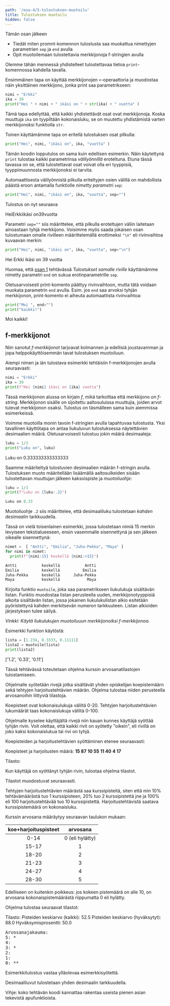 ```yaml
---
path: '/osa-4/5-tulostuksen-muotoilu'
title: Tulostuksen muotoilu
hidden: false
---
```


<text-box variant='learningObjectives' name='Oppimistavoitteet'>

Tämän osan jälkeen

- Tiedät miten promnt-komennon tulostusta saa muokattua nimettyjen parametrien `sep` ja `end` avulla
- Opit muotoilemaan tulostettavia merkkijonoja f-stringien avulla

</text-box>

Olemme tähän mennessä yhdistelleet tulostettavaa tietoa `print`-komennossa kahdella tavalla. 

Ensimmäinen tapa on käyttää merkkijonojen `+`-operaattoria ja muodostaa näin yksittäinen merkkijono, jonka print saa parametrikseen:

```python
nimi = "Erkki"
ika = 39
print("Hei " + nimi + " ikäsi on " + str(ika) + " vuotta" )
```

Tämä tapa edellyttää, että kaikki yhdistettävät osat ovat merkkijonoja. Koska muuttuja `ika` on tyypiltään kokonaisluku, se on muutettu yhdistämistä varten merkkijonoksi funktiolla `str`.

Toinen käyttämämme tapa on eritellä tulostuksen osat pilkulla:

```python
print("Hei", nimi, "ikäsi on", ika, "vuotta" )
```

Tämän koodin lopputulos on sama kuin edellisen esimerkin. Näin käytettynä `print` tulostaa kaikki parametrinsa _välilyönnillä_ eroteltuna. Etuna tässä tavassa on se, että tulostettavat osat voivat olla eri tyyppisiä, tyyppimuunnosta merkkijonoksi ei tarvita.

Automaattisesta välilyönnistä pilkulla eriteltyjen osien välillä on mahdollista päästä eroon antamalla funktiolle _nimetty parametri_ `sep`:

```python
print("Hei", nimi, "ikäsi on", ika, "vuotta", sep="")
```

Tulostus on nyt seuraava

<sample-output>

HeiErkkiikäsi on39vuotta

</sample-output>


Parametri `sep=""` siis määrittelee, että pilkulla eroteltujen väliin laitetaan ainoastaan tyhjä merkkijono. Voisimme myös saada jokaisen osan tulostumaan omalle rivilleen määrittelemällä erottimeksi `"\n"` eli rivinvaihtoa kuvaavan merkin:

```python
print("Hei", nimi, "ikäsi on", ika, "vuotta", sep="\n")
```

<sample-output>

Hei
Erkki
ikäsi on
39
vuotta

</sample-output>

Huomaa, että [osan 1](/osa-1/3-lisaa-muuttujista) tehtävässä _Tulostukset samalle riville_ käyttämämme nimetty parametri `end` on sukua erotinparametrille `sep`. 

Oletusarvoisesti print-komento päättyy rivinvaihtoon, mutta tätä voidaan muokata parametrin `end` avulla. Esim. jos `end` saa arvoksi tyhjän merkkijonon, print-komento ei aiheuta automaattista rivinvaihtoa:

```python
print("Moi ", end="")
print("kaikki!")
```

<sample-output>

Moi kaikki!

</sample-output>

## f-merkkijonot

Niin sanotut _f-merkkijonot_ tarjoavat kolmannen ja edellisiä joustavamman ja jopa helppokäyttöisemmän tavat tulostuksen muotoiluun.

Aiempi nimen ja iän tulostava esimerkki tehtäisiin f-merkkijonojen avulla seuraavasti:

```python
nimi = "Erkki"
ika = 39
print(f"Hei {nimi} ikäsi on {ika} vuotta")
```

Tässä merkkijonon alussa on kirjain _f_, mikä tarkoittaa että merkkijono on _f-string_. Merkkijonon sisälle on sijoitettu aaltosuluissa muuttujia, joiden arvot tulevat merkkijonon osaksi. Tulostus on täsmälleen sama kuin aiemmissa esimerkeissä.

Voimme muotoilla monin tavoin f-stringien avulla tapahtuvaa tulostusta. Yksi tavallinen käyttötapa on antaa liukuluvun tulostuksessa näytettävien desimaalien määrä. Oletusarvoisesti tulostuu jokin määrä desimaaleja:

```python
luku = 1/3
print("Luku on", luku)
```

<sample-output>

Luku on 0.333333333333333

</sample-output>

Saamme määriteltyä tulostuvien desimaalien määrän f-stringin avulla. Tulostuksen muoto määritellään lisäämällä aaltosulkeiden sisään tulostettavan muuttujan jälkeen kaksoispiste ja _muotoiluohje_:

```python
luku = 1/3
print(f"Luku on {luku:.2}")
```

```python
Luku on 0.33
```

Muotoiluohje `.2` siis määrittelee, että desimaaliluku tulostetaan _kahden desimaalin_ tarkkuudella.

Tässä on vielä toisenlainen esimerkki, jossa tulostetaan nimiä 15 merkin levyiseen tekstialueeseen, ensin vasemmalle sisennettynä ja sen jälkeen oikealle sisennettynä:

```python
nimet =  [ "Antti", "Emilia", "Juha-Pekka", "Maya" ]
for nimi in nimet:
  print(f"{nimi:15} keskellä {nimi:>15}")
```

```python
Antti           keskellä           Antti
Emilia          keskellä          Emilia
Juha-Pekka      keskellä      Juha-Pekka
Maya            keskellä            Maya
```

<programming-exercise name=' Lukulistasta merkkijonolistaksi' tmcname='osa04-20_lukulistasta_merkkijonolistaksi'>

Kirjoita funktio `muotoile`, joka saa parametrikseen liukulukuja sisältävän listan. Funktio muodostaa listan perusteella uuden, merkkijonotyyppisiä alkoita sisältävän listan, jossa jokainen liukulukulistan alkio esitetään pyöristettynä kahden merkitsevän numeron tarkkuuteen. Listan alkioiden järjestyksen tulee säilyä.

_Vinkki: Käytä liukulukujen muotoiluuun merkkijonoiksi f-merkkijonoa._

Esimerkki funktion käytöstä:

```python
lista = [1.234, 0.3333, 0.11111]
lista2 = muotoile(lista)
print(lista2)
```

<sample-output>

['1.2', '0.33', '0.11']

</sample-output>

</programming-exercise>

<programming-exercise name='Arvosanatilasto' tmcname='osa04-21_arvosanatilasto'>
 
Tässä tehtävässä toteutetaan ohjelma kurssin arvosanatilastojen tulostamiseen.
 
Ohjelmalle syötetään rivejä jotka sisältävät yhden opiskelijan koepistemäärn sekä tehtyjen harjoitustehtävien määrän. Ohjelma tulostaa niiden perusteella arvosanoihin liittyviä tilastoja. 

Koepisteet ovat kokonaisulukuja väliltä 0-20. Tehtyjen harjoitustehtävien lukumäärät taas kokonaislukuja väliltä 0-100.

Ohjelmalle kyselee käyttäjältä rivejä niin kauan kunnes käyttäjä syöttää tyhjän rivin. Voit olettaa, että kaikki rivit on syötetty "oikein", eli rivillä on joko kaksi kokonaislukua tai rivi on tyhjä.

Koepisteiden ja harjoitustehtävien syöttäminen etenee seuraavasti:

<sample-output>

Koepisteet ja harjoitusten määrä: 
**15 87**
**10 55**
**11 40**
**4 17**

Tilasto:

</sample-output>

Kun käyttäjä on syöttänyt tyhjän rivin, tulostaa ohjelma tilastot. 

Tilastot muodostuvat seuraavasti. 

Tehtyjen harjoitustehtävien määrästä saa kurssipisteitä, siten että min 10% tehtävämäärästä tuo 1 kurssipisteen, 20% tuo 2 kurssipistettä jne ja 100% eli 100 harjoitustehtävää tuo 10 kurssipistettä. Harjoitustehtävistä saatava kurssipistemäärä on kokonaisluku.

Kurssin arvosana määräytyy seuraavan taulukon mukaan:

koe+harjoituspisteet   | arvosana
:--:|:----:
0-14 | 0 (eli hylätty) 
15-17 | 1
18-20 | 2
21-23 | 3
24-27 | 4
28-30 | 5

Edelliseen on kuitenkin poikkeus: jos kokeen pistemäärä on alle 10, on arvosana kokonaispistemäärästä riippumatta 0 eli hylätty.

Ohjelma tulostaa seuraavat tilastot:

<sample-output>
Tilasto:
Pisteiden keskiarvo (kaikki): 52.5
Pisteiden keskiarvo (hyväksytyt): 88.0
Hyväksymisprosentti: 50.0
<pre>
Arvosanajakauma:
5: *
4:
3: *
2:
1:
0: **
</pre>

</sample-output>

Esimerkkitulostus vastaa ylläolevaa esimerkkisyötettä.

Desimaaliluvut tulostetaan yhden desimaalin tarkkuudella.

Vihje: koko tehtävän koodi kannattaa rakentaa useista pienen asian tekevistä apufunktioista.

</programming-exercise>